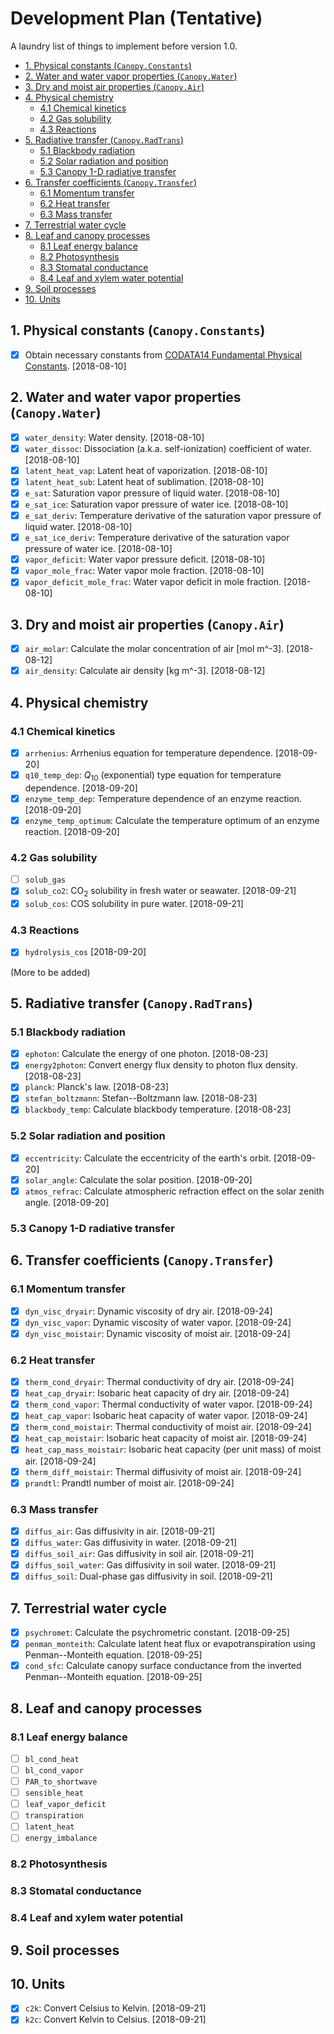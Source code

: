 # Development Plan (Tentative)

A laundry list of things to implement before version 1.0.

<!-- TOC -->

- [1. Physical constants (`Canopy.Constants`)](#1-physical-constants-canopyconstants)
- [2. Water and water vapor properties (`Canopy.Water`)](#2-water-and-water-vapor-properties-canopywater)
- [3. Dry and moist air properties (`Canopy.Air`)](#3-dry-and-moist-air-properties-canopyair)
- [4. Physical chemistry](#4-physical-chemistry)
    - [4.1 Chemical kinetics](#41-chemical-kinetics)
    - [4.2 Gas solubility](#42-gas-solubility)
    - [4.3 Reactions](#43-reactions)
- [5. Radiative transfer (`Canopy.RadTrans`)](#5-radiative-transfer-canopyradtrans)
    - [5.1 Blackbody radiation](#51-blackbody-radiation)
    - [5.2 Solar radiation and position](#52-solar-radiation-and-position)
    - [5.3 Canopy 1-D radiative transfer](#53-canopy-1-d-radiative-transfer)
- [6. Transfer coefficients (`Canopy.Transfer`)](#6-transfer-coefficients-canopytransfer)
    - [6.1 Momentum transfer](#61-momentum-transfer)
    - [6.2 Heat transfer](#62-heat-transfer)
    - [6.3 Mass transfer](#63-mass-transfer)
- [7. Terrestrial water cycle](#7-terrestrial-water-cycle)
- [8. Leaf and canopy processes](#8-leaf-and-canopy-processes)
    - [8.1 Leaf energy balance](#81-leaf-energy-balance)
    - [8.2 Photosynthesis](#82-photosynthesis)
    - [8.3 Stomatal conductance](#83-stomatal-conductance)
    - [8.4 Leaf and xylem water potential](#84-leaf-and-xylem-water-potential)
- [9. Soil processes](#9-soil-processes)
- [10. Units](#10-units)

<!-- /TOC -->

## 1. Physical constants (`Canopy.Constants`)

- [X] Obtain necessary constants from [CODATA14 Fundamental Physical
  Constants](https://physics.nist.gov/cuu/Constants/index.html). [2018-08-10]

## 2. Water and water vapor properties (`Canopy.Water`)

- [X] `water_density`: Water density. [2018-08-10]
- [X] `water_dissoc`: Dissociation (a.k.a. self-ionization) coefficient of
  water. [2018-08-10]
- [X] `latent_heat_vap`: Latent heat of vaporization. [2018-08-10]
- [X] `latent_heat_sub`: Latent heat of sublimation. [2018-08-10]
- [X] `e_sat`: Saturation vapor pressure of liquid water. [2018-08-10]
- [X] `e_sat_ice`: Saturation vapor pressure of water ice. [2018-08-10]
- [X] `e_sat_deriv`: Temperature derivative of the saturation vapor pressure of
  liquid water. [2018-08-10]
- [X] `e_sat_ice_deriv`: Temperature derivative of the saturation vapor
  pressure of water ice. [2018-08-10]
- [X] `vapor_deficit`: Water vapor pressure deficit. [2018-08-10]
- [X] `vapor_mole_frac`: Water vapor mole fraction. [2018-08-10]
- [X] `vapor_deficit_mole_frac`: Water vapor deficit in mole fraction.
  [2018-08-10]

## 3. Dry and moist air properties (`Canopy.Air`)

- [X] `air_molar`: Calculate the molar concentration of air [mol m^-3].
  [2018-08-12]
- [X] `air_density`: Calculate air density [kg m^-3]. [2018-08-12]

## 4. Physical chemistry

### 4.1 Chemical kinetics

- [X] `arrhenius`: Arrhenius equation for temperature dependence. [2018-09-20]
- [X] `q10_temp_dep`: *Q*<sub>10</sub> (exponential) type equation for
  temperature dependence. [2018-09-20]
- [X] `enzyme_temp_dep`: Temperature dependence of an enzyme reaction.
  [2018-09-20]
- [X] `enzyme_temp_optimum`: Calculate the temperature optimum of an enzyme
  reaction. [2018-09-20]

### 4.2 Gas solubility

- [ ] `solub_gas`
- [X] `solub_co2`: CO<sub>2</sub> solubility in fresh water or seawater.
  [2018-09-21]
- [X] `solub_cos`: COS solubility in pure water. [2018-09-21]

### 4.3 Reactions

- [X] `hydrolysis_cos` [2018-09-20]

(More to be added)

## 5. Radiative transfer (`Canopy.RadTrans`)

### 5.1 Blackbody radiation

- [X] `ephoton`: Calculate the energy of one photon. [2018-08-23]
- [X] `energy2photon`: Convert energy flux density to photon flux density.
  [2018-08-23]
- [X] `planck`: Planck's law. [2018-08-23]
- [X] `stefan_boltzmann`: Stefan--Boltzmann law. [2018-08-23]
- [X] `blackbody_temp`: Calculate blackbody temperature. [2018-08-23]

### 5.2 Solar radiation and position

- [X] `eccentricity`: Calculate the eccentricity of the earth's orbit.
  [2018-09-20]
- [X] `solar_angle`: Calculate the solar position. [2018-09-20]
- [X] `atmos_refrac`: Calculate atmospheric refraction effect on the solar
  zenith angle. [2018-09-20]

### 5.3 Canopy 1-D radiative transfer

## 6. Transfer coefficients (`Canopy.Transfer`)

### 6.1 Momentum transfer

- [X] `dyn_visc_dryair`: Dynamic viscosity of dry air. [2018-09-24]
- [X] `dyn_visc_vapor`: Dynamic viscosity of water vapor. [2018-09-24]
- [X] `dyn_visc_moistair`: Dynamic viscosity of moist air. [2018-09-24]

### 6.2 Heat transfer

- [X] `therm_cond_dryair`: Thermal conductivity of dry air. [2018-09-24]
- [X] `heat_cap_dryair`: Isobaric heat capacity of dry air. [2018-09-24]
- [X] `therm_cond_vapor`: Thermal conductivity of water vapor. [2018-09-24]
- [X] `heat_cap_vapor`: Isobaric heat capacity of water vapor. [2018-09-24]
- [X] `therm_cond_moistair`: Thermal conductivity of moist air. [2018-09-24]
- [X] `heat_cap_moistair`: Isobaric heat capacity of moist air. [2018-09-24]
- [X] `heat_cap_mass_moistair`: Isobaric heat capacity (per unit mass) of moist
  air. [2018-09-24]
- [X] `therm_diff_moistair`: Thermal diffusivity of moist air. [2018-09-24]
- [X] `prandtl`: Prandtl number of moist air. [2018-09-24]

### 6.3 Mass transfer

- [X] `diffus_air`: Gas diffusivity in air. [2018-09-21]
- [X] `diffus_water`: Gas diffusivity in water. [2018-09-21]
- [X] `diffus_soil_air`: Gas diffusivity in soil air. [2018-09-21]
- [X] `diffus_soil_water`: Gas diffusivity in soil water. [2018-09-21]
- [X] `diffus_soil`: Dual-phase gas diffusivity in soil. [2018-09-21]

## 7. Terrestrial water cycle

- [X] `psychromet`: Calculate the psychrometric constant. [2018-09-25]
- [X] `penman_monteith`: Calculate latent heat flux or evapotranspiration using
  Penman--Monteith equation. [2018-09-25]
- [X] `cond_sfc`: Calculate canopy surface conductance from the inverted
  Penman--Monteith equation. [2018-09-25]

## 8. Leaf and canopy processes

### 8.1 Leaf energy balance

- [ ] `bl_cond_heat`
- [ ] `bl_cond_vapor`
- [ ] `PAR_to_shortwave`
- [ ] `sensible_heat`
- [ ] `leaf_vapor_deficit`
- [ ] `transpiration`
- [ ] `latent_heat`
- [ ] `energy_imbalance`

### 8.2 Photosynthesis

### 8.3 Stomatal conductance

### 8.4 Leaf and xylem water potential

## 9. Soil processes

## 10. Units

- [X] `c2k`: Convert Celsius to Kelvin. [2018-09-21]
- [X] `k2c`: Convert Kelvin to Celsius. [2018-09-21]
